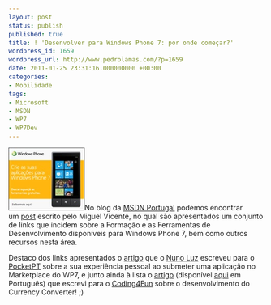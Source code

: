```yaml
---
layout: post
status: publish
published: true
title: ! 'Desenvolver para Windows Phone 7: por onde começar?'
wordpress_id: 1659
wordpress_url: http://www.pedrolamas.com/?p=1659
date: 2011-01-25 23:31:16.000000000 +00:00
categories:
- Mobilidade
tags:
- Microsoft
- MSDN
- WP7
- WP7Dev
---
```

[![](wp-content/uploads/2011/01/Desenvolver-para-WP7-MSDN-Portugal.jpg "Desenvolver para WP7, MSDN Portugal")](http://blogs.msdn.com/b/msdnportugal/archive/2011/01/21/desenvolver-apps-games-para-wp7-por-onde-come-231-ar.aspx)No blog da [MSDN Portugal](http://blogs.msdn.com/b/msdnportugal/) podemos encontrar um [post](http://blogs.msdn.com/b/msdnportugal/archive/2011/01/21/desenvolver-apps-games-para-wp7-por-onde-come-231-ar.aspx) escrito pelo Miguel Vicente, no qual são apresentados um conjunto de links que incidem sobre a Formação e as Ferramentas de Desenvolvimento disponíveis para Windows Phone 7, bem como outros recursos nesta área.

Destaco dos links apresentados o [artigo](http://www.pocketpt.net/forum/index.php?showtopic=32974) que o [Nuno Luz](http://msmvps.com/blogs/nunoluz/) escreveu para o [PocketPT](http://www.pocketpt.net/) sobre a sua experiência pessoal ao submeter uma aplicação no Marketplace do WP7, e junto ainda à lista o [artigo](http://blogs.msdn.com/b/coding4fun/archive/2010/11/30/10098706.aspx) (disponível [aqui](2010/12/01/currency-converter-for-windows-phone-7/) em Português) que escrevi para o [Coding4Fun](http://blogs.msdn.com/b/coding4fun/) sobre o desenvolvimento do Currency Converter! ;)
